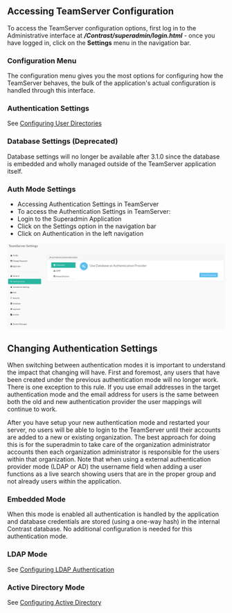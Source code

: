 <!--
title: "Configuring TeamServer"
description: "There are a great deal of configurable options to customize how your deployment of TeamServer behaves. You can configure how and when Contrast functions with just a few clicks."
-->

## Accessing TeamServer Configuration
To access the TeamServer configuration options, first log in to the Administrative interface at ***/Contrast/superadmin/login.html*** - once you have logged in, click on the **Settings** menu in the navigation bar. 

### Configuration Menu
The configuration menu gives you the most options for configuring how the TeamServer behaves, the bulk of the application's actual configuration is handled through this interface.

### Authentication Settings
See [Configuring User Directories](admin_tsconfig.html#user)

### Database Settings (Deprecated)
Database settings will no longer be available after 3.1.0 since the database is embedded and wholly managed outside of the TeamServer application itself.

### Auth Mode Settings
* Accessing Authentication Settings in TeamServer
* To access the Authentication Settings in TeamServer:
* Login to the Superadmin Application
* Click on the Settings option in the navigation bar
* Click on Authentication in the left navigation
 
<a href="assets/images/KB4-c02.png" rel="lightbox" title="Authentication Settings"><img class="thumbnail" src="assets/images/KB4-c02.png"/></a>
 
## Changing Authentication Settings
When switching between authentication modes it is important to understand the impact that changing will have. First and foremost, any users that have been created under the previous authentication mode will no longer work. There is one exception to this rule. If you use email addresses in the target authentication mode and the email address for users is the same between both the old and new authentication provider the user mappings will continue to work. 

After you have setup your new authentication mode and restarted your server, no users will be able to login to the TeamServer until their accounts are added to a new or existing organization. The best approach for doing this is for the superadmin to take care of the organization administrator accounts then each organization administrator is responsible for the users within that organization. Note that when using a external authentication provider mode (LDAP or AD) the username field when adding a user functions as a live search showing users that are in the proper group and not already users within the application.

### Embedded Mode
When this mode is enabled all authentication is handled by the application and database credentials are stored (using a one-way hash) in the internal Contrast database. No additional configuration is needed for this authentication mode.

### LDAP Mode
See [Configuring LDAP Authentication](admin_tsconfigint.html#ldap)

### Active Directory Mode
See [Configuring Active Directory](admin_tsconfigint.html#ad) 
